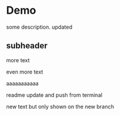 # Demo

some description. updated

## subheader

more text 

even more text


aaaaaaaaaaa


readme update and push from terminal


new text but only shown on the new branch


